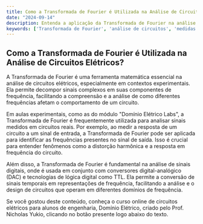 ```yaml
---
title: Como a Transformada de Fourier é Utilizada na Análise de Circuitos Elétricos?
date: "2024-09-14"
description: Entenda a aplicação da Transformada de Fourier na análise de circuitos elétricos e sua importância em medições experimentais.
keywords: ['Transformada de Fourier', 'análise de circuitos', 'medidas experimentais', 'Domínio Elétrico']
---
```


## Como a Transformada de Fourier é Utilizada na Análise de Circuitos Elétricos?

A Transformada de Fourier é uma ferramenta matemática essencial na análise de circuitos elétricos, especialmente em contextos experimentais. Ela permite decompor sinais complexos em suas componentes de frequência, facilitando a compreensão e a análise de como diferentes frequências afetam o comportamento de um circuito.

Em aulas experimentais, como as do módulo "Domínio Elétrico Labs", a Transformada de Fourier é frequentemente utilizada para analisar sinais medidos em circuitos reais. Por exemplo, ao medir a resposta de um circuito a um sinal de entrada, a Transformada de Fourier pode ser aplicada para identificar as frequências presentes no sinal de saída. Isso é crucial para entender fenômenos como a distorção harmônica e a resposta em frequência do circuito.

Além disso, a Transformada de Fourier é fundamental na análise de sinais digitais, onde é usada em conjunto com conversores digital-analógico (DAC) e tecnologias de lógica digital como TTL. Ela permite a conversão de sinais temporais em representações de frequência, facilitando a análise e o design de circuitos que operam em diferentes domínios de frequência.

Se você gostou deste conteúdo, conheça o curso online de circuitos elétricos para alunos de engenharia, Domínio Elétrico, criado pelo Prof. Nicholas Yukio, clicando no botão presente logo abaixo do texto.